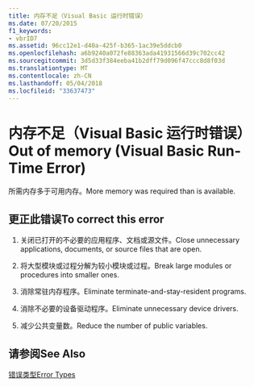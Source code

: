 ```yaml
---
title: 内存不足（Visual Basic 运行时错误）
ms.date: 07/20/2015
f1_keywords:
- vbrID7
ms.assetid: 96cc12e1-d40a-425f-b365-1ac39e5ddcb0
ms.openlocfilehash: a6b9240a072fe88363ada41931566d39c702cc42
ms.sourcegitcommit: 3d5d33f384eeba41b2dff79d096f47ccc8d8f03d
ms.translationtype: MT
ms.contentlocale: zh-CN
ms.lasthandoff: 05/04/2018
ms.locfileid: "33637473"
---
```

# <a name="out-of-memory-visual-basic-run-time-error"></a><span data-ttu-id="59d4e-102">内存不足（Visual Basic 运行时错误）</span><span class="sxs-lookup"><span data-stu-id="59d4e-102">Out of memory (Visual Basic Run-Time Error)</span></span>
<span data-ttu-id="59d4e-103">所需内存多于可用内存。</span><span class="sxs-lookup"><span data-stu-id="59d4e-103">More memory was required than is available.</span></span>  
  
## <a name="to-correct-this-error"></a><span data-ttu-id="59d4e-104">更正此错误</span><span class="sxs-lookup"><span data-stu-id="59d4e-104">To correct this error</span></span>  
  
1.  <span data-ttu-id="59d4e-105">关闭已打开的不必要的应用程序、文档或源文件。</span><span class="sxs-lookup"><span data-stu-id="59d4e-105">Close unnecessary applications, documents, or source files that are open.</span></span>  
  
2.  <span data-ttu-id="59d4e-106">将大型模块或过程分解为较小模块或过程。</span><span class="sxs-lookup"><span data-stu-id="59d4e-106">Break large modules or procedures into smaller ones.</span></span>  
  
3.  <span data-ttu-id="59d4e-107">消除常驻内存程序。</span><span class="sxs-lookup"><span data-stu-id="59d4e-107">Eliminate terminate-and-stay-resident programs.</span></span>  
  
4.  <span data-ttu-id="59d4e-108">消除不必要的设备驱动程序。</span><span class="sxs-lookup"><span data-stu-id="59d4e-108">Eliminate unnecessary device drivers.</span></span>  
  
5.  <span data-ttu-id="59d4e-109">减少公共变量数。</span><span class="sxs-lookup"><span data-stu-id="59d4e-109">Reduce the number of public variables.</span></span>  
  
## <a name="see-also"></a><span data-ttu-id="59d4e-110">请参阅</span><span class="sxs-lookup"><span data-stu-id="59d4e-110">See Also</span></span>  
 [<span data-ttu-id="59d4e-111">错误类型</span><span class="sxs-lookup"><span data-stu-id="59d4e-111">Error Types</span></span>](../../visual-basic/programming-guide/language-features/error-types.md)
